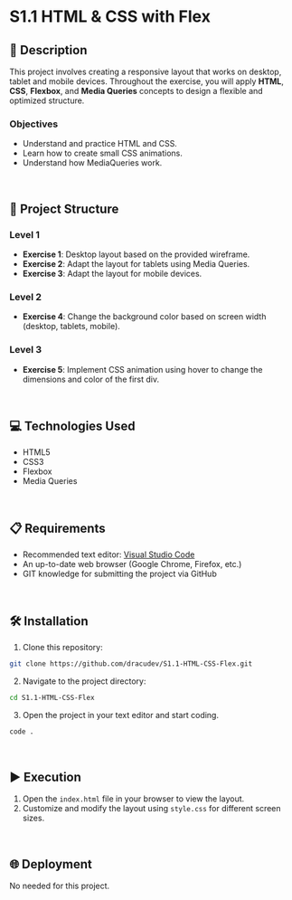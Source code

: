 # S1.1 HTML & CSS with Flex

## 📄 Description

This project involves creating a responsive layout that works on desktop, tablet and mobile devices. Throughout the exercise, you will apply **HTML**, **CSS**, **Flexbox**, and **Media Queries** concepts to design a flexible and optimized structure.

### Objectives

- Understand and practice HTML and CSS.
- Learn how to create small CSS animations.
- Understand how MediaQueries work.

<br>

## 📐 Project Structure

### Level 1

- **Exercise 1**: Desktop layout based on the provided wireframe.
- **Exercise 2**: Adapt the layout for tablets using Media Queries.
- **Exercise 3**: Adapt the layout for mobile devices.

### Level 2

- **Exercise 4**: Change the background color based on screen width (desktop, tablets, mobile).

### Level 3

- **Exercise 5**: Implement CSS animation using hover to change the dimensions and color of the first div.

<br>

## 💻 Technologies Used

- HTML5
- CSS3
- Flexbox
- Media Queries

<br>

## 📋 Requirements

- Recommended text editor: [Visual Studio Code](https://code.visualstudio.com/)
- An up-to-date web browser (Google Chrome, Firefox, etc.)
- GIT knowledge for submitting the project via GitHub

<br>

## 🛠️ Installation
1. Clone this repository: 
  ```bash
  git clone https://github.com/dracudev/S1.1-HTML-CSS-Flex.git
  ```
2. Navigate to the project directory: 
  ```bash
  cd S1.1-HTML-CSS-Flex
  ```
3. Open the project in your text editor and start coding.
  ```bash
  code .
  ```

<br>

## ▶️ Execution

1. Open the `index.html` file in your browser to view the layout.
2. Customize and modify the layout using `style.css` for different screen sizes.

<br>

## 🌐 Deployment

No needed for this project.
